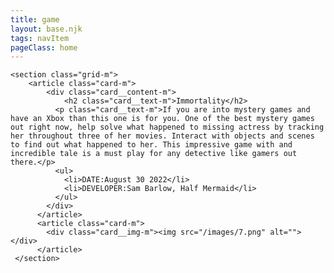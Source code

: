 ```yaml
---
title: game
layout: base.njk
tags: navItem
pageClass: home
---
```





    <section class="grid-m">
        <article class="card-m">
            <div class="card__content-m">
                <h2 class="card__text-m">Immortality</h2>
              <p class="card__text-m">If you are into mystery games and have an Xbox than this one is for you. One of the best mystery games out right now, help solve what happened to missing actress by tracking her throughout three of her movies. Interact with objects and scenes to find out what happened to her. This impressive game with and incredible tale is a must play for any detective like gamers out there.</p>
              <ul>
                <li>DATE:August 30 2022</li>
                <li>DEVELOPER:Sam Barlow, Half Mermaid</li>
              </ul>
            </div>
          </article>
          <article class="card-m">
            <div class="card__img-m"><img src="/images/7.png" alt=""></div>
          </article>
     </section>

     